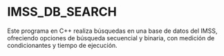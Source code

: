 # IMSS_DB_SEARCH
Este programa en C++ realiza búsquedas en una base de datos del IMSS, ofreciendo opciones de búsqueda secuencial y binaria, con medición de condicionantes y tiempo de ejecución.
